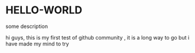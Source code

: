 # HELLO-WORLD
some description



hi guys,
this is my first test of github community ,
it is a long way to go
but i have made my mind to try
